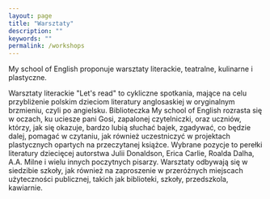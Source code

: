 ```yaml
---
layout: page
title: "Warsztaty"
description: ""
keywords: ""
permalink: /workshops
---
```


My school of English proponuje warsztaty literackie, teatralne, kulinarne i 
plastyczne.

Warsztaty literackie "Let's read" to cykliczne spotkania, mające na celu przybliżenie polskim
dzieciom literatury anglosaskiej w oryginalnym brzmieniu, czyli po angielsku. Biblioteczka My
school of English rozrasta się w oczach, ku uciesze pani Gosi, zapalonej czytelniczki, oraz
uczniów, którzy, jak się okazuje, bardzo lubią słuchać bajek, zgadywać, co będzie dalej, pomagać
w czytaniu, jak również uczestniczyć w projektach plastycznych opartych na przeczytanej
książce. Wybrane pozycje to perełki literatury dziecięcej autorstwa Julii Donaldson, Erica Carlie,
Roalda Dalha, A.A. Milne i wielu innych poczytnych pisarzy. Warsztaty odbywają się w siedzibie
szkoły, jak również na zaproszenie w przeróżnych miejscach użyteczności publicznej, takich jak
biblioteki, szkoły, przedszkola, kawiarnie.
